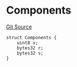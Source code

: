 # Components
[Git Source](https://github.com/Swivel-Finance/illuminate/blob/29a4038ae0d0795d36640f068da3ac5c1dd43806/src/mocks/Swivel.sol)


```solidity
struct Components {
    uint8 v;
    bytes32 r;
    bytes32 s;
}
```

